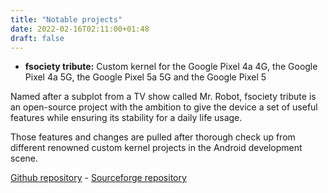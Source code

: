 ```yaml
---
title: "Notable projects"
date: 2022-02-16T02:11:00+01:48
draft: false
---
```


- **fsociety tribute:** Custom kernel for the Google Pixel 4a 4G, the Google Pixel 4a 5G, the Google Pixel 5a 5G and the Google Pixel 5

Named after a subplot from a TV show called Mr. Robot, fsociety tribute is an open-source project with the ambition to give the device a set of useful features while ensuring its stability for a daily life usage.

Those features and changes are pulled after thorough check up from different renowned custom kernel projects in the Android development scene.

[Github repository](https://github.com/fsociety-tribute) - [Sourceforge repository](https://sourceforge.net/projects/fsociety-tribute)
